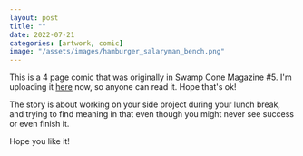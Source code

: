 ```yaml
---
layout: post
title: ""
date: 2022-07-21
categories: [artwork, comic]
image: "/assets/images/hamburger_salaryman_bench.png"
---
```


This is a 4 page comic that was originally in Swamp Cone Magazine #5. I'm uploading it <a href="https://freedrull.itch.io/hamburger-salaryman-comic" target="_blank">here</a> now, so anyone can read it. Hope that's ok!

The story is about working on your side project during your lunch break, and trying to find meaning in that even though you might never see success or even finish it.

Hope you like it!


